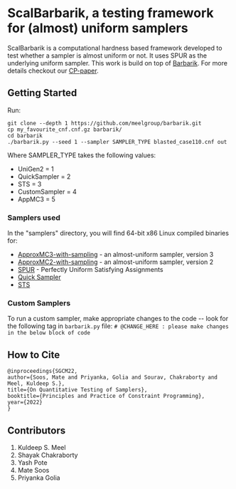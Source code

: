 # ScalBarbarik, a testing framework for (almost) uniform samplers

ScalBarbarik is a  computational hardness based framework developed to test whether a sampler is almost uniform or not. It uses SPUR as the underlying uniform sampler.  This work is build on top of [Barbarik](https://www.comp.nus.edu.sg/~meel/Papers/aaai19-cm.pdf).  For more details checkout our [CP-paper](https://priyanka-golia.github.io/files/publications/cp22_shakuni.pdf).

## Getting Started

Run:
```
git clone --depth 1 https://github.com/meelgroup/barbarik.git
cp my_favourite_cnf.cnf.gz barbarik/
cd barbarik
./barbarik.py --seed 1 --sampler SAMPLER_TYPE blasted_case110.cnf out
```

Where  SAMPLER_TYPE takes the following values:
* UniGen2 = 1
* QuickSampler = 2
* STS = 3
* CustomSampler = 4
* AppMC3 = 5

### Samplers used

In the "samplers" directory, you will find 64-bit x86 Linux compiled binaries for:
* [ApproxMC3-with-sampling](https://github.com/meelgroup/ApproxMC/tree/master-with-sampling) - an almost-uniform sampler, version 3
* [ApproxMC2-with-sampling](https://bitbucket.org/kuldeepmeel/unigen/) - an almost-uniform sampler, version 2
* [SPUR](https://github.com/ZaydH/spur) - Perfectly Uniform Satisfying Assignments
* [Quick Sampler](https://github.com/RafaelTupynamba/quicksampler)
* [STS](http://cs.stanford.edu/~ermon/code/STS.zip)

### Custom Samplers

To run a custom sampler, make appropriate changes to the code -- look for the following tag in `barbarik.py` file: `# @CHANGE_HERE : please make changes in the below block of code`

## How to Cite

```
@inproceedings{SGCM22,
author={Soos, Mate and Priyanka, Golia and Sourav, Chakraborty and Meel, Kuldeep S.},
title={On Quantitative Testing of Samplers},
booktitle={Principles and Practice of Constraint Programming},
year={2022}
}
```

## Contributors
1. Kuldeep S. Meel
2. Shayak Chakraborty 
3. Yash Pote
4. Mate Soos
5. Priyanka Golia
